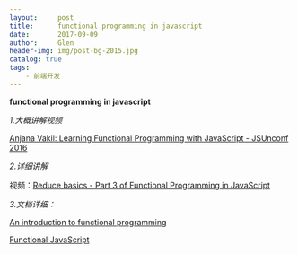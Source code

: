 ```yaml
---
layout:     post                    
title:      functional programming in javascript
date:       2017-09-09              
author:     Glen                      
header-img: img/post-bg-2015.jpg    
catalog: true                       
tags:                               
    - 前端开发
---
```


**functional programming in javascript**

  *1.大概讲解视频*

[Anjana Vakil: Learning Functional Programming with JavaScript - JSUnconf 2016](https://www.youtube.com/watch?v=e-5obm1G_FY&t=1470s)

 *2.详细讲解*

视频：[Reduce basics - Part 3 of Functional Programming in JavaScript
](https://www.youtube.com/watch?v=Wl98eZpkp-c&list=PL0zVEGEvSaeEd9hlmCXrk5yUyqUag-n84&index=3)

 *3.文档详细：*

[An introduction to functional programming
](https://codewords.recurse.com/issues/one/an-introduction-to-functional-programming)

[Functional JavaScript](http://functionaljavascript.blogspot.co.id/2013/07/)
